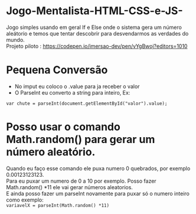 # Jogo-Mentalista-HTML-CSS-e-JS-
Jogo simples usando em geral If e Else onde o sistema gera um número aleátorio e temos que tentar descobrir para desvendarmos as verdades do mundo.<br />
Projeto piloto : https://codepen.io/imersao-dev/pen/vYgBwoj?editors=1010
# Pequena Conversão 
- No imput eu coloco o .value para ja receber o valor <br />
- O ParseInt eu converto a string para inteiro, Ex: <br />

``
var chute = parseInt(document.getElementById("valor").value);
``

# Posso usar o comando Math.random() para gerar um número aleatório.
Quando eu faço esse comando ele puxa numero 0 quebrados, por exemplo 0.00123123123. <br />
Para eu puxar um numero de 0 a 10 por exemplo. Posso  fazer Math.random() *11 ele vai gerar números aleatorios. <br />
E ainda posso fazer um parseInt novamente para puxar só o numero inteiro como exemplo: <br />
``variavelX = parseInt(Math.random() *11)``
